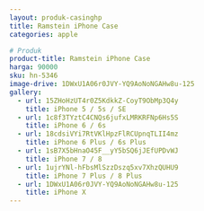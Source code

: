 ```yaml
---
layout: produk-casinghp
title: Ramstein iPhone Case
categories: apple

# Produk
product-title: Ramstein iPhone Case
harga: 90000
sku: hn-5346
image-drive: 1DWxU1A06r0JVY-YQ9AoNoNGAHw8u-125
gallery:
  - url: 15ZHoHzUT4r0Z5KdkkZ-CoyT9ObMp3Q4y
    title: iPhone 5 / 5s / SE
  - url: 1c8f3TYztC4CNQs6jufxLMRKRFNp6Hs5S
    title: iPhone 6 / 6s
  - url: 18cdsiVYi7RtVKlHpzFlRCUpnqTLII4mz
    title: iPhone 6 Plus / 6s Plus
  - url: 1sB7X5bHnaO45F__yY5bSQ6jJEfUPDvWJ
    title: iPhone 7 / 8
  - url: 1ujrYNl-hFbsMlSzzDszq5xv7XhzQUHU9
    title: iPhone 7 Plus / 8 Plus
  - url: 1DWxU1A06r0JVY-YQ9AoNoNGAHw8u-125
    title: iPhone X
---
```

